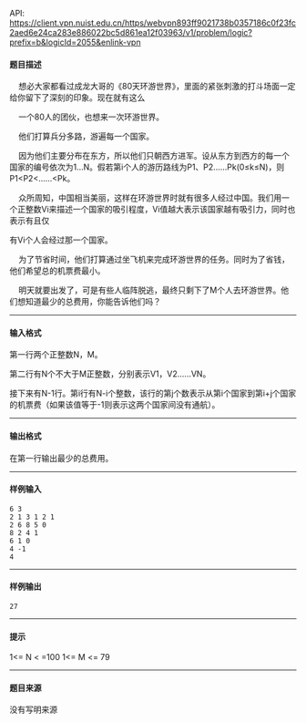 API: https://client.vpn.nuist.edu.cn/https/webvpn893ff9021738b0357186c0f23fc2aed6e24ca283e886022bc5d861ea12f03963/v1/problem/logic?prefix=b&logicId=2055&enlink-vpn

#### 题目描述

    想必大家都看过成龙大哥的《80天环游世界》，里面的紧张刺激的打斗场面一定给你留下了深刻的印象。现在就有这么

    一个80人的团伙，也想来一次环游世界。

    他们打算兵分多路，游遍每一个国家。

    因为他们主要分布在东方，所以他们只朝西方进军。设从东方到西方的每一个国家的编号依次为1...N。假若第i个人的游历路线为P1、P2......Pk(0≤k≤N)，则P1<P2<......<Pk。

    众所周知，中国相当美丽，这样在环游世界时就有很多人经过中国。我们用一个正整数Vi来描述一个国家的吸引程度，Vi值越大表示该国家越有吸引力，同时也表示有且仅

有Vi个人会经过那一个国家。

    为了节省时间，他们打算通过坐飞机来完成环游世界的任务。同时为了省钱，他们希望总的机票费最小。

    明天就要出发了，可是有些人临阵脱逃，最终只剩下了M个人去环游世界。他们想知道最少的总费用，你能告诉他们吗？

---

#### 输入格式

第一行两个正整数N，M。

第二行有N个不大于M正整数，分别表示V1，V2......VN。

接下来有N-1行。第i行有N-i个整数，该行的第j个数表示从第i个国家到第i+j个国家的机票费（如果该值等于-1则表示这两个国家间没有通航）。

---

#### 输出格式

在第一行输出最少的总费用。

---

#### 样例输入
```
6 3
2 1 3 1 2 1
2 6 8 5 0
8 2 4 1
6 1 0
4 -1
4
```

---

#### 样例输出
```
27
```

---

#### 提示

1<= N < =100 1<= M <= 79

---

#### 题目来源

没有写明来源